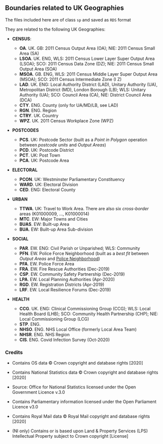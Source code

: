 ## Boundaries related to UK Geographies

The files included here are of class `sp` and saved as `RDS` format

They are related to the following UK Geographies:

- **CENSUS**:
   - **OA**.   UK.  GB: 2011 Census Output Area (OA); NIE: 2011 Census Small Area (SA)
   - **LSOA**. UK.  ENG, WLS: 2011 Census Lower Layer Super Output Area (LSOA); SCO: 2011 Census Data Zone (DZ); NIE: 2011 Census Small Output Area (SOA)
   - **MSOA**. GB.  ENG, WLS: 2011 Census Middle Layer Super Output Area (MSOA); SCO: 2011 Census Intermediate Zone (I Z)
   - **LAD**.  UK.  ENG: Local Authority District (LAD), Unitary Authority (UA), Metropolitan District (MD), London Borough (LB); WLS: Unitary Authority (UA); SCO: Council Area (CA), NIE: District Council Area (DCA) 
   - **CTY**.  ENG. County (only for UA/MD/LB, see LAD)
   - **RGN**.  ENG. Region
   - **CTRY**. UK.  Country
   - **WPZ**.  UK.  2011 Census Workplace Zone (WPZ)
   
 - **POSTCODES**
   - **PCS**. UK: Postcode Sector (built as a *Point in Polygon* operation between *postcode units* and *Output Areas*)
   - **PCD**. UK: Postcode District
   - **PCT**. UK: Post Town
   - **PCA**. UK: Postcode Area
   
 - **ELECTORAL**
   - **PCON**. UK:  Westminster Parliamentary Constituency
   - **WARD**. UK:  Electoral Division
   - **CED**.  ENG: Electoral County
   
 - **URBAN**
   - **TTWA**. UK: Travel to Work Area. There are also six *cross-border* areas (K01000009, ..., K01000014)
   - **MTC**.  EW: Major Towns and Cities
   - **BUAS**. EW: Built-up Area
   - **BUA**.  EW: Built-up Area Sub-division
   
 - **SOCIAL**
   - **PAR**. EW. ENG: Civil Parish or Unparished; WLS: Community
   - **PFN**. EW. Police Force Neighborhood (built as a *best fit* between *Output Areas* and [Police Neighborhood]())
   - **PFA**. EW. Police Force Area
   - **FRA**. EW. Fire Rescue Authorities (Dec-2019)
   - **CSP**. EW. Community Safety Partnership (Dec-2019)
   - **LPA**. EW. Local Planning Authorities (Apr-2020)
   - **RGD**. EW. Registration Districts (Apr-2019)
   - **LRF**. EW. Local Resilience Forums (Dec-2019)
 
 - **HEALTH**
   - **CCG**.  UK.  ENG: Clinical Commissioning Group (CCG); WLS: Local Health Board (LHB); SCO: Community Health Partnership (CHP); NIE: Local Commissioning Group (LCG) 
   - **STP**.  ENG.
   - **NHSO**. ENG. NHS Local Office (formerly Local Area Team)
   - **NHSR**. ENG. NHS Region
   - **CIS**.  ENG. Covid Infection Survey (Oct-2020)
   
 
### Credits

 - Contains OS data © Crown copyright and database rights [2020]

 - Contains National Statistics data © Crown copyright and database rights [2020]

 - Source: Office for National Statistics licensed under the Open Government Licence v.3.0

 - Contains Parliamentary information licensed under the Open Parliament Licence v3.0

 - Contains Royal Mail data © Royal Mail copyright and database rights [2020]

 - (NI only) Contains or is based upon Land & Property Services (LPS) Intellectual Property subject to Crown copyright [License]
 
